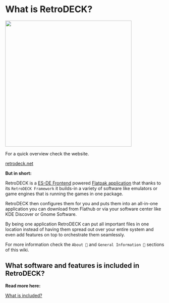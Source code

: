 # What is RetroDECK?

<img src="../../wiki_images/logos/rd-esde-logo.svg" width="400">

For a quick overview check the website.

[retrodeck.net]( https://retrodeck.net/)

**But in short:**

RetroDECK is a [ES-DE Frontend](https://es-de.org) powered [Flatpak application](https://flathub.org/apps/net.retrodeck.retrodeck) that thanks to its `RetroDECK Framework` it builds-in a variety of software like emulators or game engines that is running the games in one package.

RetroDECK then configures them for you and puts them into an all-in-one application you can download from Flathub or via your software center like KDE Discover or Gnome Software.

By being one application RetroDECK can put all important files in one location instead of having them spread out over your entire system and even add features on top to orchestrate them seamlessly.

For more information check the `About 📜` and `General Information 📰` sections of this wiki.


## What software and features is included in RetroDECK?

**Read more here:**

[What is included?](../wiki_about/what-is-included.md)


